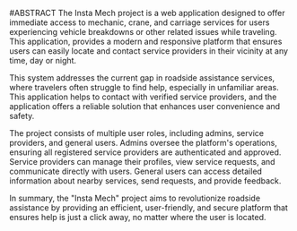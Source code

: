#ABSTRACT 
The Insta Mech project is a web application designed to offer immediate access to mechanic, crane, 
and carriage services for users experiencing vehicle breakdowns or other related issues while 
traveling. This application, provides a modern and responsive platform that ensures users can easily 
locate and contact service providers in their vicinity at any time, day or night. 
 
 This system addresses the current gap in roadside assistance services, where travelers often struggle 
to find help, especially in unfamiliar areas. This application helps to contact with verified service 
providers, and  the application offers a reliable solution that enhances user convenience and safety. 
 
The project consists of multiple user roles, including admins, service providers, and general users. 
Admins oversee the platform's operations, ensuring all registered service providers are authenticated 
and approved. Service providers can manage their profiles, view service requests, and communicate 
directly with users. General users can access detailed information about nearby services, send 
requests, and provide feedback. 
 
In summary, the "Insta Mech" project aims to revolutionize roadside assistance by providing an 
efficient, user-friendly, and secure platform that ensures help is just a click away, no matter where the 
user is located.

